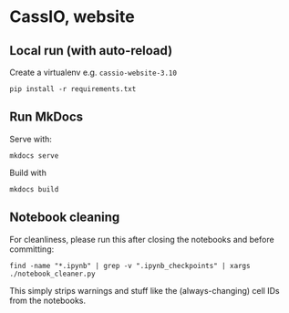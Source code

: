 # CassIO, website

## Local run (with auto-reload)

Create a virtualenv e.g. `cassio-website-3.10`

`pip install -r requirements.txt`


## Run MkDocs 
Serve with:

```
mkdocs serve
```

Build with
```
mkdocs build
````

## Notebook cleaning

For cleanliness, please run this after closing the notebooks and before committing:

```
find -name "*.ipynb" | grep -v ".ipynb_checkpoints" | xargs ./notebook_cleaner.py
```

This simply strips warnings and stuff like the (always-changing) cell IDs from the notebooks.
